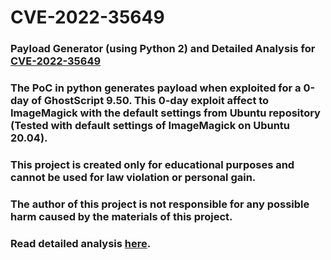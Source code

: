 # CVE-2022-35649

### Payload Generator (using Python 2) and Detailed Analysis for [CVE-2022-35649](https://nvd.nist.gov/vuln/detail/CVE-2022-35649)

### The PoC in python generates payload when exploited for a 0-day of GhostScript 9.50. This 0-day exploit affect to ImageMagick with the default settings from Ubuntu repository (Tested with default settings of ImageMagick on Ubuntu 20.04).

### This project is created only for educational purposes and cannot be used for law violation or personal gain.

### The author of this project is not responsible for any possible harm caused by the materials of this project.

### Read detailed analysis [here](https://antoinenguyen-09.hashnode.dev/cve-2022-35649-1-click-rce-in-moodle-v401).
